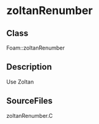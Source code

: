 # zoltanRenumber 
## Class
Foam::zoltanRenumber

## Description
Use Zoltan

## SourceFiles
zoltanRenumber.C

